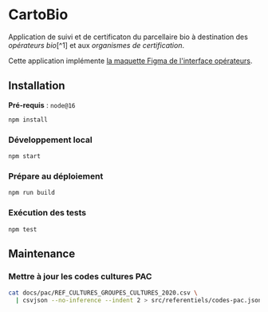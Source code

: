 # CartoBio

Application de suivi et de certificaton du parcellaire bio à destination des _opérateurs bio_[^1] et aux _organismes de certification_.

Cette application implémente [la maquette Figma de l'interface opérateurs](https://www.figma.com/file/sVYES3AEoLk90DalmhxDAX).

## Installation

**Pré-requis** : `node@16`

```
npm install
```

### Développement local

```
npm start
```

### Prépare au déploiement
```
npm run build
```

### Exécution des tests
```
npm test
```

## Maintenance

### Mettre à jour les codes cultures PAC

```sh
cat docs/pac/REF_CULTURES_GROUPES_CULTURES_2020.csv \
  | csvjson --no-inference --indent 2 > src/referentiels/codes-pac.json
```
